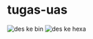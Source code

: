 # tugas-uas

![des ke bin](https://user-images.githubusercontent.com/47033607/51814072-1adf9f80-22ec-11e9-9465-594c2947938d.jpg)
![des ke hexa](https://user-images.githubusercontent.com/47033607/51814078-1dda9000-22ec-11e9-8823-4d5b9ef1d9a1.jpg)

